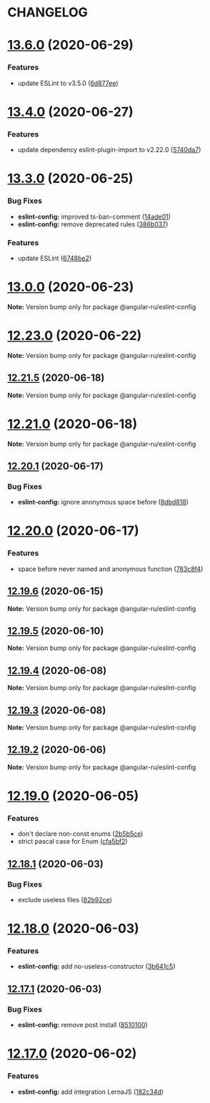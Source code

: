 # CHANGELOG

# [13.6.0](https://github.com/Angular-RU/angular-ru-sdk/compare/v13.5.0...v13.6.0) (2020-06-29)

### Features

-   update ESLint to v3.5.0
    ([6d877ee](https://github.com/Angular-RU/angular-ru-sdk/commit/6d877ee9bd4a3f7d6852101d146b8fd7bb0555e8))

# [13.4.0](https://github.com/Angular-RU/angular-ru-sdk/compare/v13.3.0...v13.4.0) (2020-06-27)

### Features

-   update dependency eslint-plugin-import to v2.22.0
    ([5740da7](https://github.com/Angular-RU/angular-ru-sdk/commit/5740da77aaad6bc27f198c611a0b403456f193ea))

# [13.3.0](https://github.com/Angular-RU/angular-ru-sdk/compare/v13.2.0...v13.3.0) (2020-06-25)

### Bug Fixes

-   **eslint-config:** improved ts-ban-comment
    ([14ade01](https://github.com/Angular-RU/angular-ru-sdk/commit/14ade01e42ac6a8762284030b923cd6e880c72de))
-   **eslint-config:** remove deprecated rules
    ([386b037](https://github.com/Angular-RU/angular-ru-sdk/commit/386b0379988aa16bb1ab9fde64019c3f46765e8b))

### Features

-   update ESLint
    ([6748be2](https://github.com/Angular-RU/angular-ru-sdk/commit/6748be2a8329bb9de78d4c93aca872848376138b))

# [13.0.0](https://github.com/Angular-RU/angular-ru-sdk/compare/v12.24.0...v13.0.0) (2020-06-23)

**Note:** Version bump only for package @angular-ru/eslint-config

# [12.23.0](https://github.com/Angular-RU/angular-ru-sdk/compare/v12.22.0...v12.23.0) (2020-06-22)

**Note:** Version bump only for package @angular-ru/eslint-config

## [12.21.5](https://github.com/Angular-RU/angular-ru-sdk/compare/v12.21.4...v12.21.5) (2020-06-18)

**Note:** Version bump only for package @angular-ru/eslint-config

# [12.21.0](https://github.com/Angular-RU/angular-ru-sdk/compare/v12.20.1...v12.21.0) (2020-06-18)

**Note:** Version bump only for package @angular-ru/eslint-config

## [12.20.1](https://github.com/Angular-RU/angular-ru-sdk/compare/v12.20.0...v12.20.1) (2020-06-17)

### Bug Fixes

-   **eslint-config:** ignore anonymous space before
    ([8dbd818](https://github.com/Angular-RU/angular-ru-sdk/commit/8dbd818f770958e8f8c8de0c50c379176be3d604))

# [12.20.0](https://github.com/Angular-RU/angular-ru-sdk/compare/v12.19.6...v12.20.0) (2020-06-17)

### Features

-   space before never named and anonymous function
    ([783c8f4](https://github.com/Angular-RU/angular-ru-sdk/commit/783c8f46195ef79098cfd82d38e23a5b03512e2d))

## [12.19.6](https://github.com/Angular-RU/angular-ru-sdk/compare/v12.19.5...v12.19.6) (2020-06-15)

**Note:** Version bump only for package @angular-ru/eslint-config

## [12.19.5](https://github.com/Angular-RU/angular-ru-sdk/compare/v12.19.4...v12.19.5) (2020-06-10)

**Note:** Version bump only for package @angular-ru/eslint-config

## [12.19.4](https://github.com/Angular-RU/angular-ru-sdk/compare/v12.19.3...v12.19.4) (2020-06-08)

**Note:** Version bump only for package @angular-ru/eslint-config

## [12.19.3](https://github.com/Angular-RU/angular-ru-sdk/compare/v12.19.2...v12.19.3) (2020-06-08)

**Note:** Version bump only for package @angular-ru/eslint-config

## [12.19.2](https://github.com/Angular-RU/angular-ru-sdk/compare/v12.19.1...v12.19.2) (2020-06-06)

**Note:** Version bump only for package @angular-ru/eslint-config

# [12.19.0](https://github.com/Angular-RU/angular-ru-sdk/compare/v12.18.1...v12.19.0) (2020-06-05)

### Features

-   don't declare non-const enums
    ([2b5b5ce](https://github.com/Angular-RU/angular-ru-sdk/commit/2b5b5ce0c201da6b3c2e249488883d85d270e203))
-   strict pascal case for Enum
    ([cfa5bf2](https://github.com/Angular-RU/angular-ru-sdk/commit/cfa5bf2041706da555634456dfeadb42f29fbf95))

## [12.18.1](https://github.com/Angular-RU/angular-ru-sdk/compare/v12.18.0...v12.18.1) (2020-06-03)

### Bug Fixes

-   exclude useless files
    ([82b92ce](https://github.com/Angular-RU/angular-ru-sdk/commit/82b92ce6ce71ed68efa9d148231d7ccc6f1bf52b))

# [12.18.0](https://github.com/Angular-RU/angular-ru-sdk/compare/v12.17.1...v12.18.0) (2020-06-03)

### Features

-   **eslint-config:** add no-useless-constructor
    ([3b641c5](https://github.com/Angular-RU/angular-ru-sdk/commit/3b641c54f5d8f8e22d137c775597ad6c894b0f5f))

## [12.17.1](https://github.com/Angular-RU/angular-ru-sdk/compare/v12.17.0...v12.17.1) (2020-06-03)

### Bug Fixes

-   **eslint-config:** remove post install
    ([8510100](https://github.com/Angular-RU/angular-ru-sdk/commit/8510100bc98d928a31995f3bc773817068d546fc))

# [12.17.0](https://github.com/Angular-RU/angular-ru-sdk/compare/v12.9.0...v12.17.0) (2020-06-02)

### Features

-   **eslint-config:** add integration LernaJS
    ([182c34d](https://github.com/Angular-RU/angular-ru-sdk/commit/182c34d39687dc438168bf05453e0190972ff915))
